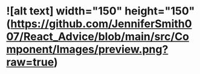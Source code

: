 #  ![alt text] width="150" height="150" (https://github.com/JenniferSmith007/React_Advice/blob/main/src/Component/Images/preview.png?raw=true)


